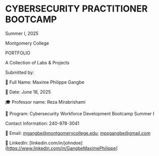 # CYBERSECURITY PRACTITIONER BOOTCAMP

Summer I, 2025

Montgomery College

PORTFOLIO

A Collection of Labs & Projects

Submitted by:

🧑 Full Name: Maxime Philippe Gangbe

📅 Date: June 18, 2025

🎓 Professor name: Reza Mirabrishami

🏫 Program: Cybersecurity Workforce Development Bootcamp Summer I

Contact Information: 240-978-3041

📧 Email: mgangbe@montgomerycollege.edu; mpsgangbe@gmail.com

🔗 LinkedIn: [linkedin.com/in/johndoe](https://www.linkedin.com/in/GangbeMaximePhilippe]
